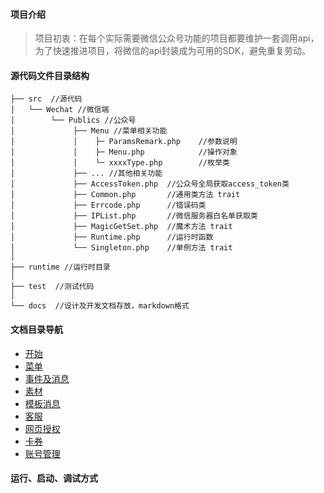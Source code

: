 
#### 项目介绍

> 项目初衷：在每个实际需要微信公众号功能的项目都要维护一套调用api，为了快速推进项目，将微信的api封装成为可用的SDK，避免重复劳动。
> 

#### 源代码文件目录结构

```text
├── src  //源代码
│   └── Wechat //微信端
│        └── Publics //公众号
│             ├── Menu //菜单相关功能
│             │    ├─ ParamsRemark.php    //参数说明
│             │    ├─ Menu.php            //操作对象
│             │    └─ xxxxType.php        //枚举类
│             ├── ... //其他相关功能
│             ├── AccessToken.php  //公众号全局获取access_token类
│             ├── Common.php       //通用类方法 trait
│             ├── Errcode.php      //错误码类
│             ├── IPList.php       //微信服务器白名单获取类
│             ├── MagicGetSet.php  //魔术方法 trait
│             ├── Runtime.php      //运行时函数
│             └── Singleton.php    //单例方法 trait
│
├── runtime //运行时目录
│  
├── test  //测试代码
│
└── docs  //设计及开发文档存放，markdown格式

```

#### 文档目录导航
 * [开始](docs/01_KICKOFF.md)
 * [菜单](docs/02_MENU.md)
 * [事件及消息](docs/03_EVENT_MESSAGE.md)
 * [素材](docs/04_MATERIAL.md)
 * [模板消息](docs/05_TEMPLATE.md)
 * [客服](docs/06_CUSTOMSERVICE.md)
 * [网页授权](docs/07_WEB.md)
 * [卡券](docs/08_CARD.md)
 * [账号管理](docs/09_UTILS.md)

#### 运行、启动、调试方式

